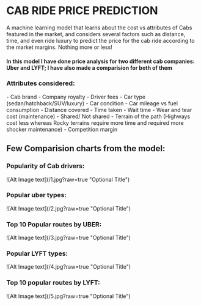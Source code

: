 <h1> CAB RIDE PRICE PREDICTION </h1>
A machine learning model that learns about the cost vs attributes of Cabs featured in the market, and considers several factors such as distance, time, and even ride luxury to predict the price for the cab ride according to the market margins. Nothing more or less!
<h4> In this model I have done price analysis for two different cab companies: Uber and LYFT; I have also made a comparision for both of them </h4>
<h3> Attributes considered: </h3>
- Cab brand
- Company royalty
- Driver fees
- Car type (sedan/hatchback/SUV/luxury)
- Car condition
- Car mileage vs fuel consumption
- Distance covered
- Time taken
- Wait time
- Wear and tear cost (maintenance)
- Shared/ Not shared
- Terrain of the path (Highways cost less whereas Rocky terrains require more time and required more shocker maintenance)
- Competition margin
<h2> Few Comparision charts from the model: </h2>
  <h3> Popularity of Cab drivers:</h3>
  ![Alt Image text](/1.jpg?raw=true "Optional Title")
  <h3> Popular uber types:</h3>
  ![Alt Image text](/2.jpg?raw=true "Optional Title")
  <h3> Top 10 Popular routes by UBER:</h3>
  ![Alt Image text](/3.jpg?raw=true "Optional Title")
  <h3> Popular LYFT types:</h3>
  ![Alt Image text](/4.jpg?raw=true "Optional Title")
  <h3> Top 10 popular routes by LYFT:</h3>
  ![Alt Image text](/5.jpg?raw=true "Optional Title")
